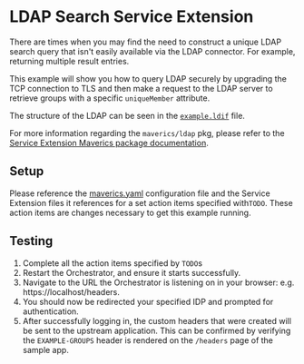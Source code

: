 # LDAP Search Service Extension

There are times when you may find the need to construct a unique LDAP search
query that isn't easily available via the LDAP connector. For example,
returning multiple result entries.

This example will show you how to query LDAP securely by upgrading the TCP
connection to TLS and then make a request to the LDAP server to retrieve groups
with a specific `uniqueMember` attribute.

The structure of the LDAP can be seen in the [`example.ldif`](./example.ldif) file.

For more information regarding the `maverics/ldap` pkg, please refer to
the [Service Extension Maverics package documentation][maverics-ldap-docs].

## Setup

Please reference the [maverics.yaml](maverics.yaml) configuration file and the
Service Extension files it references for a set action items specified with`TODO`.
These action items are changes necessary to get this example running.

## Testing

1. Complete all the action items specified by `TODO`s
1. Restart the Orchestrator, and ensure it starts successfully.
1. Navigate to the URL the Orchestrator is listening on in your browser:
   e.g. https://localhost/headers.
1. You should now be redirected your specified IDP and prompted for authentication.
1. After successfully logging in, the custom headers that were created will be sent
   to the upstream application. This can be confirmed by verifying the
   `EXAMPLE-GROUPS` header is rendered on the `/headers` page of the sample app.

[maverics-ldap-docs]: https://docs.strata.io/orchestrator-reference/service-extensions/maverics-packages#package-maverics-ldap